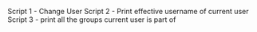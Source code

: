 Script 1 - Change User
Script 2 - Print effective username of current user
Script 3 - print all the groups current user is part of


